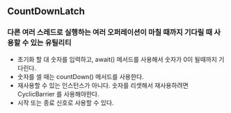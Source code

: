 ## CountDownLatch
### 다른 여러 스레드로 실행하는 여러 오퍼레이션이 마칠 때까지 기다릴 때 사용할 수 있는 유틸리티

- 초기화 할 대 숫자를 입력하고, await() 메서드를 사용해서 숫자가 0이 될때까지 기다린다.
- 숫자를 셀 때는 countDown() 메서드를 사용한다.
- 재사용할 수 있는 인스턴스가 아니다. 숫자를 리셋해서 재사용하려면 CyclicBarrier 를 사용해야한다.
- 시작 또는 종료 신호로 사용할 수 있다.